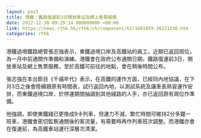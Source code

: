 ```yaml
---
layout: post
title: 港鐵：鐵路復運前3日開放車站及網上售票服務
date: 2022-12-30 09:29:14.000000000 +08:00
link: https://news.rthk.hk/rthk/ch/component/k2/1681859-20221230.htm
categories: rthk
---
```


港鐵過境鐵路總管張志強表示，東鐵過境口岸及高鐵站的員工，近期已返回崗位，為一月中前通關作準備和演練。港鐵會在政府公布通關日期，鐵路復運前3日，開放車站及網上售票服務，至於高鐵可前往的地點，會在稍後時間公布。

張志強在本台節目《千禧年代》表示，在高鐵的運作方面，已經同內地協議，在下月3日之後會陸續跟原有時間表，試行返回內地，以測試系統及讓車長熟習運作安排，而東鐵過境口岸，於停運期間抽調到其他綫路的人手，亦已返回原有崗位作準備。

他強調，即使東鐵綫已更換成9卡列車，但運力不減，繁忙時間可維持2分多鐘一班車，港鐵會密切監察通關後的客流量，有需要時再作列車班次調整。而港鐵亦會在復運前，為高鐵車站運行深層次清潔。
